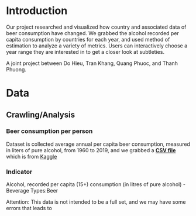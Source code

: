 # Introduction 
Our project researched and visualized how country and associated data of beer consumption have changed. We grabbed the alcohol recorded per capita consumption by countries for each year, and used method of estimation to analyze a variety of metrics. Users can interactively choose a year range they are interested in to get a closer look at subtleties.

A joint project between Do Hieu, Tran Khang, Quang Phuoc, and Thanh Phuong.

# Data
## Crawling/Analysis
### Beer consumption per person
Dataset is collected average annual per capita beer consumption, measured in liters of pure alcohol, from 1960 to 2019, and we grabbed a [**CSV file**](https://raw.githubusercontent.com/qfc88/dsdv_beer/main/CSV%20file/beer-consumption-per-person%20new.csv) which is from [Kaggle](https://www.kaggle.com/datasets/willianoliveiragibin/beer-consumption-per-person-2019?resource=download)
### Indicator
Alcohol, recorded per capita (15+) consumption (in litres of pure alcohol) - Beverage Types:Beer

Attention: This data is not intended to be a full set, and we may have some errors that leads to 

